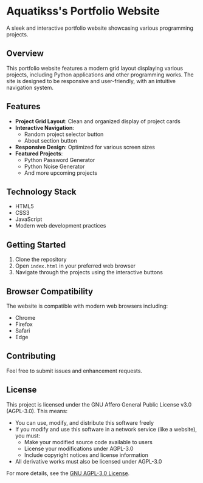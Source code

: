# Aquatikss's Portfolio Website

A sleek and interactive portfolio website showcasing various programming projects.

## Overview

This portfolio website features a modern grid layout displaying various projects, including Python applications and other programming works. The site is designed to be responsive and user-friendly, with an intuitive navigation system.

## Features

- **Project Grid Layout**: Clean and organized display of project cards
- **Interactive Navigation**: 
  - Random project selector button
  - About section button
- **Responsive Design**: Optimized for various screen sizes
- **Featured Projects**:
  - Python Password Generator
  - Python Noise Generator
  - And more upcoming projects

## Technology Stack

- HTML5
- CSS3
- JavaScript
- Modern web development practices

## Getting Started

1. Clone the repository
2. Open `index.html` in your preferred web browser
3. Navigate through the projects using the interactive buttons

## Browser Compatibility

The website is compatible with modern web browsers including:
- Chrome
- Firefox
- Safari
- Edge

## Contributing

Feel free to submit issues and enhancement requests.

## License

This project is licensed under the GNU Affero General Public License v3.0 (AGPL-3.0). This means:

- You can use, modify, and distribute this software freely
- If you modify and use this software in a network service (like a website), you must:
  - Make your modified source code available to users
  - License your modifications under AGPL-3.0
  - Include copyright notices and license information
- All derivative works must also be licensed under AGPL-3.0

For more details, see the [GNU AGPL-3.0 License](https://www.gnu.org/licenses/agpl-3.0.en.html).
```

